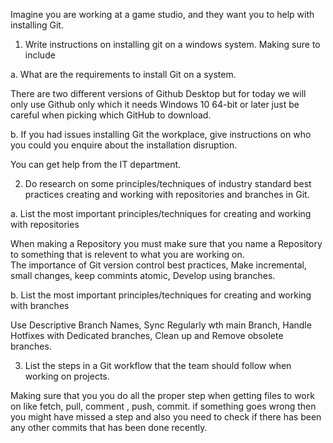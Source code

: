 Imagine you are working at a game studio, and they want you to help with installing Git. 
1.	Write instructions on installing git on a windows system. Making sure to include

a.	What are the requirements to install Git on a system.

There are two different versions of Github Desktop but for today we will only use Github only which it needs Windows 10 64-bit or later just be careful when picking which GitHub to download.

b.	If you had issues installing Git the workplace, give instructions on who you could you enquire about the installation disruption.

You can get help from the IT department. 

2.	Do research on some principles/techniques of industry standard best practices creating and working with repositories and branches in Git. 

a.	List the most important principles/techniques for creating and working with repositories

When making a Repository you must make sure that you name a Repository to something that is relevent to what you are working on.\
The importance of Git version control best practices, Make incremental, small changes, keep commints atomic, Develop using branches.

b.	List the most important principles/techniques for creating and working with branches

Use Descriptive Branch Names, Sync Regularly wth main Branch, Handle Hotfixes with Dedicated branches, Clean up and Remove obsolete branches.

3.	List the steps in a Git workflow that the team should follow when working on projects.

Making sure that you you do all the proper step when getting files to work on like fetch, pull, comment , push, commit. 
if something goes wrong then you might have missed a step and also you need to check if there has been any other commits that has been done recently.

